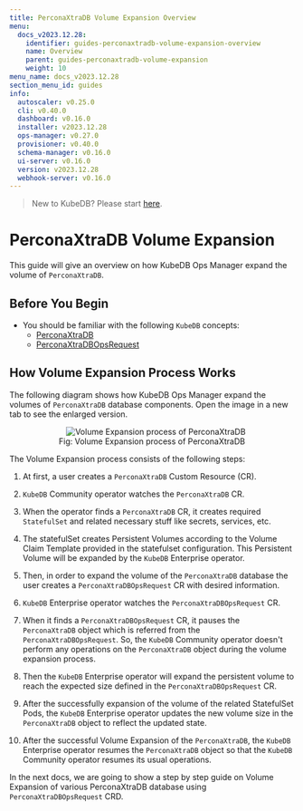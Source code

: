 ```yaml
---
title: PerconaXtraDB Volume Expansion Overview
menu:
  docs_v2023.12.28:
    identifier: guides-perconaxtradb-volume-expansion-overview
    name: Overview
    parent: guides-perconaxtradb-volume-expansion
    weight: 10
menu_name: docs_v2023.12.28
section_menu_id: guides
info:
  autoscaler: v0.25.0
  cli: v0.40.0
  dashboard: v0.16.0
  installer: v2023.12.28
  ops-manager: v0.27.0
  provisioner: v0.40.0
  schema-manager: v0.16.0
  ui-server: v0.16.0
  version: v2023.12.28
  webhook-server: v0.16.0
---
```


> New to KubeDB? Please start [here](/docs/v2023.12.28/README).

# PerconaXtraDB Volume Expansion

This guide will give an overview on how KubeDB Ops Manager expand the volume of `PerconaXtraDB`.

## Before You Begin

- You should be familiar with the following `KubeDB` concepts:
  - [PerconaXtraDB](/docs/v2023.12.28/guides/percona-xtradb/concepts/perconaxtradb)
  - [PerconaXtraDBOpsRequest](/docs/v2023.12.28/guides/percona-xtradb/concepts/opsrequest)

## How Volume Expansion Process Works

The following diagram shows how KubeDB Ops Manager expand the volumes of `PerconaXtraDB` database components. Open the image in a new tab to see the enlarged version.

<figure align="center">
  <img alt="Volume Expansion process of PerconaXtraDB" src="/docs/v2023.12.28/guides/percona-xtradb/volume-expansion/overview/images/volume-expansion.jpeg">
<figcaption align="center">Fig: Volume Expansion process of PerconaXtraDB</figcaption>
</figure>

The Volume Expansion process consists of the following steps:

1. At first, a user creates a `PerconaXtraDB` Custom Resource (CR).

2. `KubeDB` Community operator watches the `PerconaXtraDB` CR.

3. When the operator finds a `PerconaXtraDB` CR, it creates required `StatefulSet` and related necessary stuff like secrets, services, etc.

4. The statefulSet creates Persistent Volumes according to the Volume Claim Template provided in the statefulset configuration. This Persistent Volume will be expanded by the `KubeDB` Enterprise operator.

5. Then, in order to expand the volume of the `PerconaXtraDB` database the user creates a `PerconaXtraDBOpsRequest` CR with desired information.

6. `KubeDB` Enterprise operator watches the `PerconaXtraDBOpsRequest` CR.

7. When it finds a `PerconaXtraDBOpsRequest` CR, it pauses the `PerconaXtraDB` object which is referred from the `PerconaXtraDBOpsRequest`. So, the `KubeDB` Community operator doesn't perform any operations on the `PerconaXtraDB` object during the volume expansion process.

8. Then the `KubeDB` Enterprise operator will expand the persistent volume to reach the expected size defined in the `PerconaXtraDBOpsRequest` CR.

9. After the successfully expansion of the volume of the related StatefulSet Pods, the `KubeDB` Enterprise operator updates the new volume size in the `PerconaXtraDB` object to reflect the updated state.

10. After the successful Volume Expansion of the `PerconaXtraDB`, the `KubeDB` Enterprise operator resumes the `PerconaXtraDB` object so that the `KubeDB` Community operator resumes its usual operations.

In the next docs, we are going to show a step by step guide on Volume Expansion of various PerconaXtraDB database using `PerconaXtraDBOpsRequest` CRD.
